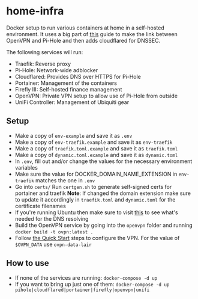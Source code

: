 # home-infra

Docker setup to run various containers at home in a self-hosted environment. It uses a big part of [this](https://demyx.sh/tutorial/how-to-run-openvpn-and-pi-hole-using-docker-in-a-vps/) guide to make the link between OpenVPN and Pi-Hole and then adds cloudflared for DNSSEC.

The following services will run:

- Traefik: Reverse proxy
- Pi-Hole: Network-wide adblocker
- Cloudflared: Provides DNS over HTTPS for Pi-Hole
- Portainer: Management of the containers
- Firefly III: Self-hosted finance management
- OpenVPN: Private VPN setup to allow use of Pi-Hole from outside
- UniFi Controller: Management of Ubiquiti gear

## Setup

- Make a copy of `env-example` and save it as `.env`
- Make a copy of `env-traefik.example` and save it as `env-traefik`
- Make a copy of `traefik.toml.example` and save it as `traefik.toml`
- Make a copy of `dynamic.toml.example` and save it as `dynamic.toml`
- In `.env`, fill out and/or change the values for the necessary environment variables
- Make sure the value for DOCKER_DOMAIN_NAME_EXTENSION in `env-traefik` matches the one in `.env`
- Go into `certs/` Run `certgen.sh` to generate self-signed certs for portainer and traefik
  **Note**: If changed the domain extension make sure to update it accordingly in `traefik.toml` and `dynamic.toml` for the certificate filenames
- If you're running Ubuntu then make sure to visit [this](https://github.com/pi-hole/docker-pi-hole#installing-on-ubuntu) to see what's needed for the DNS resolving
- Build the OpenVPN service by going into the `openvpn` folder and running `docker build -t ovpn:latest .`
- Follow [the Quick Start](https://github.com/kylemanna/docker-openvpn) steps to configure the VPN. For the value of `$OVPN_DATA` use `ovpn-data-lair`

## How to use

- If none of the services are running: `docker-compose -d up`
- If you want to bring up just one of them: `docker-compose -d up pihole|cloudflared|portainer|firefly|openvpn|unifi`
